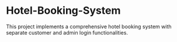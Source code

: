 # Hotel-Booking-System
This project implements a comprehensive hotel booking system with separate customer and admin login functionalities.
